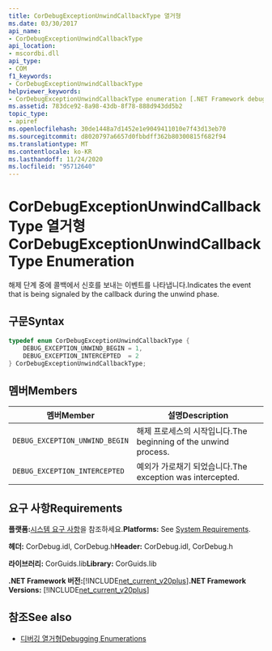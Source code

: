 ```yaml
---
title: CorDebugExceptionUnwindCallbackType 열거형
ms.date: 03/30/2017
api_name:
- CorDebugExceptionUnwindCallbackType
api_location:
- mscordbi.dll
api_type:
- COM
f1_keywords:
- CorDebugExceptionUnwindCallbackType
helpviewer_keywords:
- CorDebugExceptionUnwindCallbackType enumeration [.NET Framework debugging]
ms.assetid: 783dce92-8a98-43db-8f78-888d943dd5b2
topic_type:
- apiref
ms.openlocfilehash: 30de1448a7d1452e1e9049411010e7f43d13eb70
ms.sourcegitcommit: d8020797a6657d0fbbdff362b80300815f682f94
ms.translationtype: MT
ms.contentlocale: ko-KR
ms.lasthandoff: 11/24/2020
ms.locfileid: "95712640"
---
```

# <a name="cordebugexceptionunwindcallbacktype-enumeration"></a><span data-ttu-id="1ee9e-102">CorDebugExceptionUnwindCallbackType 열거형</span><span class="sxs-lookup"><span data-stu-id="1ee9e-102">CorDebugExceptionUnwindCallbackType Enumeration</span></span>

<span data-ttu-id="1ee9e-103">해제 단계 중에 콜백에서 신호를 보내는 이벤트를 나타냅니다.</span><span class="sxs-lookup"><span data-stu-id="1ee9e-103">Indicates the event that is being signaled by the callback during the unwind phase.</span></span>  
  
## <a name="syntax"></a><span data-ttu-id="1ee9e-104">구문</span><span class="sxs-lookup"><span data-stu-id="1ee9e-104">Syntax</span></span>  
  
```cpp  
typedef enum CorDebugExceptionUnwindCallbackType {  
    DEBUG_EXCEPTION_UNWIND_BEGIN = 1,  
    DEBUG_EXCEPTION_INTERCEPTED  = 2  
} CorDebugExceptionUnwindCallbackType;  
```  
  
## <a name="members"></a><span data-ttu-id="1ee9e-105">멤버</span><span class="sxs-lookup"><span data-stu-id="1ee9e-105">Members</span></span>  
  
|<span data-ttu-id="1ee9e-106">멤버</span><span class="sxs-lookup"><span data-stu-id="1ee9e-106">Member</span></span>|<span data-ttu-id="1ee9e-107">설명</span><span class="sxs-lookup"><span data-stu-id="1ee9e-107">Description</span></span>|  
|------------|-----------------|  
|`DEBUG_EXCEPTION_UNWIND_BEGIN`|<span data-ttu-id="1ee9e-108">해제 프로세스의 시작입니다.</span><span class="sxs-lookup"><span data-stu-id="1ee9e-108">The beginning of the unwind process.</span></span>|  
|`DEBUG_EXCEPTION_INTERCEPTED`|<span data-ttu-id="1ee9e-109">예외가 가로채기 되었습니다.</span><span class="sxs-lookup"><span data-stu-id="1ee9e-109">The exception was intercepted.</span></span>|  
  
## <a name="requirements"></a><span data-ttu-id="1ee9e-110">요구 사항</span><span class="sxs-lookup"><span data-stu-id="1ee9e-110">Requirements</span></span>  

 <span data-ttu-id="1ee9e-111">**플랫폼:**[시스템 요구 사항](../../get-started/system-requirements.md)을 참조하세요.</span><span class="sxs-lookup"><span data-stu-id="1ee9e-111">**Platforms:** See [System Requirements](../../get-started/system-requirements.md).</span></span>  
  
 <span data-ttu-id="1ee9e-112">**헤더:** CorDebug.idl, CorDebug.h</span><span class="sxs-lookup"><span data-stu-id="1ee9e-112">**Header:** CorDebug.idl, CorDebug.h</span></span>  
  
 <span data-ttu-id="1ee9e-113">**라이브러리:** CorGuids.lib</span><span class="sxs-lookup"><span data-stu-id="1ee9e-113">**Library:** CorGuids.lib</span></span>  
  
 <span data-ttu-id="1ee9e-114">**.NET Framework 버전:**[!INCLUDE[net_current_v20plus](../../../../includes/net-current-v20plus-md.md)]</span><span class="sxs-lookup"><span data-stu-id="1ee9e-114">**.NET Framework Versions:** [!INCLUDE[net_current_v20plus](../../../../includes/net-current-v20plus-md.md)]</span></span>  
  
## <a name="see-also"></a><span data-ttu-id="1ee9e-115">참조</span><span class="sxs-lookup"><span data-stu-id="1ee9e-115">See also</span></span>

- [<span data-ttu-id="1ee9e-116">디버깅 열거형</span><span class="sxs-lookup"><span data-stu-id="1ee9e-116">Debugging Enumerations</span></span>](debugging-enumerations.md)
